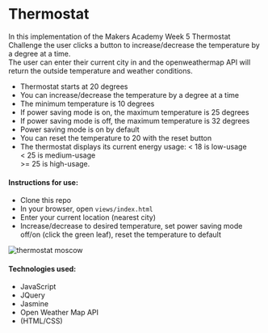 # Thermostat

In this implementation of the Makers Academy Week 5 Thermostat Challenge the user clicks a button to increase/decrease the temperature by a degree at a time.  
The user can enter their current city in and the openweathermap API will return the outside temperature and weather conditions.

* Thermostat starts at 20 degrees
* You can increase/decrease the temperature by a degree at a time
* The minimum temperature is 10 degrees
* If power saving mode is on, the maximum temperature is 25 degrees
* If power saving mode is off, the maximum temperature is 32 degrees
* Power saving mode is on by default
* You can reset the temperature to 20 with the reset button
* The thermostat displays its current energy usage:
< 18 is low-usage  
< 25 is medium-usage  
\>= 25 is high-usage.

#### Instructions for use:
- Clone this repo
- In your browser, open ```views/index.html```
- Enter your current location (nearest city)
- Increase/decrease to desired temperature, set power saving mode off/on (click the green leaf), reset the temperature to default

![thermostat moscow](https://github.com/rorymcgit/js_thermostat/blob/master/Thermostat_moscow.png)

#### Technologies used:
- JavaScript
- JQuery
- Jasmine
- Open Weather Map API
- (HTML/CSS)
